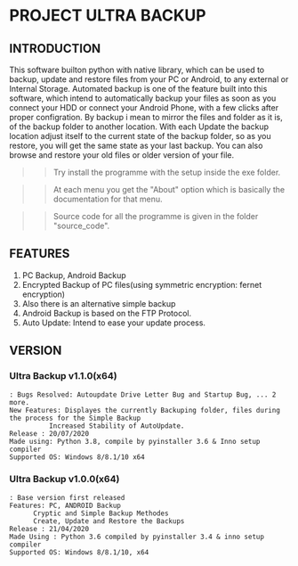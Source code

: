 # PROJECT ULTRA BACKUP

## INTRODUCTION
This software builton python with native library, which can be used to backup, update
and restore files from your PC or Android, to any external or Internal Storage. Automated backup
is one of the feature built into this software, which intend to automatically backup your files
as soon as you connect your HDD or connect your Android Phone, with a few clicks after proper
configration. By backup i mean to mirror the files and folder as it is, of the backup folder to another location.
With each Update the backup location adjust itself to the current state of the backup folder,
so as you restore, you will get the same state as your last backup. You can also browse and restore
your old files or older version of your file. 

>> Try install the programme with the setup inside the exe folder.

>> At each menu you get the "About" option which is basically the documentation for that menu.

>> Source code for all the programme is given in the folder "source_code". 

## FEATURES
1. PC Backup, Android Backup
2. Encrypted Backup of PC files(using symmetric encryption: fernet encryption)
3. Also there is an alternative simple backup
4. Android Backup is based on the FTP Protocol.
5. Auto Update: Intend to ease your update process.

## VERSION

### Ultra Backup v1.1.0(x64) 
	: Bugs Resolved: Autoupdate Drive Letter Bug and Startup Bug, ... 2 more.
	New Features: Displayes the currently Backuping folder, files during the process for the Simple Backup
		      Increased Stability of AutoUpdate.  
	Release : 20/07/2020
	Made using: Python 3.8, compile by pyinstaller 3.6 & Inno setup compiler
	Supported OS: Windows 8/8.1/10 x64 

### Ultra Backup v1.0.0(x64) 
	: Base version first released  
	Features: PC, ANDROID Backup
		  Cryptic and Simple Backup Methodes
		  Create, Update and Restore the Backups
	Release : 21/04/2020
	Made Using : Python 3.6 compiled by pyinstaller 3.4 & inno setup compiler
	Supported OS: Windows 8/8.1/10, x64




